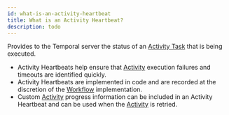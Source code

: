 ```yaml
---
id: what-is-an-activity-heartbeat
title: What is an Activity Heartbeat?
description: todo
---
```



Provides to the Temporal server the status of an [Activity Task](#activity-task) that is being executed.

- Activity Heartbeats help ensure that [Activity](#activity) execution failures and timeouts are identified quickly.
- Activity Heartbeats are implemented in code and are recorded at the discretion of the [Workflow](#workflow) implementation.
- Custom [Activity](#activity) progress information can be included in an Activity Heartbeat and can be used when the [Activity](#activity) is retried.
